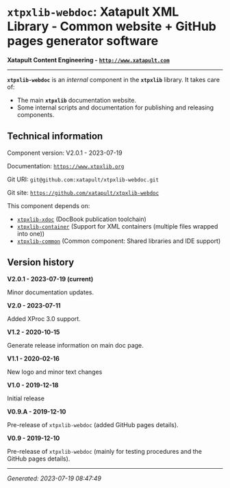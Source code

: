 # `xtpxlib-webdoc`: Xatapult XML Library - Common website + GitHub pages generator software

**Xatapult Content Engineering - [`http://www.xatapult.com`](http://www.xatapult.com)**

---------- 

**`xtpxlib-webdoc`** is an *internal* component in the **`xtpxlib`** library. It takes care of:

* The main **`xtpxlib`** documentation website.
* Some internal scripts and documentation for publishing and releasing components.

## Technical information

Component version: V2.0.1 - 2023-07-19

Documentation: [`https://www.xtpxlib.org`](https://www.xtpxlib.org)

Git URI: `git@github.com:xatapult/xtpxlib-webdoc.git`

Git site: [`https://github.com/xatapult/xtpxlib-webdoc`](https://github.com/xatapult/xtpxlib-webdoc)
      
This component depends on:
* [`xtpxlib-xdoc`](https://xdoc.xtpxlib.org) (DocBook publication toolchain)
* [`xtpxlib-container`](https://container.xtpxlib.org) (Support for XML containers (multiple files wrapped into one))
* [`xtpxlib-common`](https://common.xtpxlib.org) (Common component: Shared libraries and IDE support)

## Version history

**V2.0.1 - 2023-07-19 (current)**

Minor documentation updates.

**V2.0 - 2023-07-11**

Added XProc 3.0 support.

**V1.2 - 2020-10-15**

Generate release information on main doc page.

**V1.1 - 2020-02-16**

New logo and minor text changes

**V1.0 - 2019-12-18**

Initial release

**V0.9.A - 2019-12-10**

Pre-release of `xtpxlib-webdoc` (added GitHub pages details).

**V0.9 - 2019-12-10**

Pre-release of `xtpxlib-webdoc` (mainly for testing procedures and the GitHub pages details).


-----------
*Generated: 2023-07-19 08:47:49*

